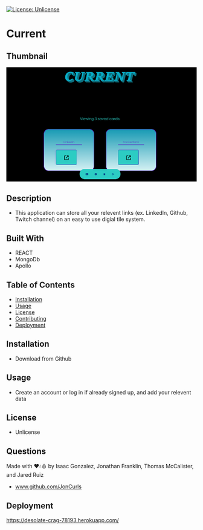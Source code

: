 [![License: Unlicense](https://img.shields.io/badge/license-Unlicense-blue.svg)](http://unlicense.org/)

# **Current**

## **Thumbnail**

![ScreenShot](./client/src/Assets/Images/thumbnail.PNG)

## **Description**

- This application can store all your relevent links (ex. LinkedIn, Github, Twitch channel) on an easy to use digial tile system.

## **Built With**

- REACT
- MongoDb
- Apollo

## **Table of Contents**

- [Installation](#installation)
- [Usage](#usage)
- [License](#license)
- [Contributing](#contributing)
- [Deployment](#deployment)

## **Installation**

- Download from Github

## **Usage**

- Create an account or log in if already signed up, and add your relevent data

## **License**

- Unlicense

## **Questions**

Made with ❤️💧🩸 by Isaac Gonzalez, Jonathan Franklin, Thomas McCalister, and Jared Ruiz

- www.github.com/JonCurls

## **Deployment**

https://desolate-crag-78193.herokuapp.com/
